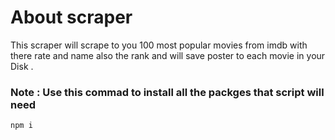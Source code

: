 # About scraper
This scraper will scrape to you 100 most popular movies from imdb with there rate and name also the rank and will save poster to each movie in your Disk . 
### Note : Use this commad to install all the packges that script will need 
``` bash
npm i
```
